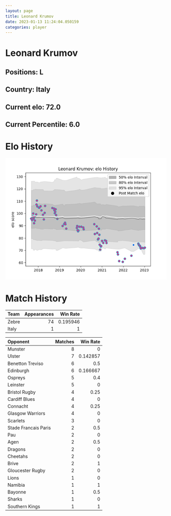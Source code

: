 ```yaml
---  
layout: page  
title: Leonard Krumov  
date: 2023-01-13 11:24:04.050159  
categories: player  
---
```

# Leonard Krumov

## Positions: L

## Country: Italy

## Current elo: 72.0

## Current Percentile: 6.0

# Elo History


![elo history](history_LeonardKrumov.png)
# Match History


| Team   |   Appearances |   Win Rate |
|:-------|--------------:|-----------:|
| Zebre  |            74 |   0.195946 |
| Italy  |             1 |   1        |

| Opponent             |   Matches |   Win Rate |
|:---------------------|----------:|-----------:|
| Munster              |         8 |   0        |
| Ulster               |         7 |   0.142857 |
| Benetton Treviso     |         6 |   0.5      |
| Edinburgh            |         6 |   0.166667 |
| Ospreys              |         5 |   0.4      |
| Leinster             |         5 |   0        |
| Bristol Rugby        |         4 |   0.25     |
| Cardiff Blues        |         4 |   0        |
| Connacht             |         4 |   0.25     |
| Glasgow Warriors     |         4 |   0        |
| Scarlets             |         3 |   0        |
| Stade Francais Paris |         2 |   0.5      |
| Pau                  |         2 |   0        |
| Agen                 |         2 |   0.5      |
| Dragons              |         2 |   0        |
| Cheetahs             |         2 |   0        |
| Brive                |         2 |   1        |
| Gloucester Rugby     |         2 |   0        |
| Lions                |         1 |   0        |
| Namibia              |         1 |   1        |
| Bayonne              |         1 |   0.5      |
| Sharks               |         1 |   0        |
| Southern Kings       |         1 |   1        |